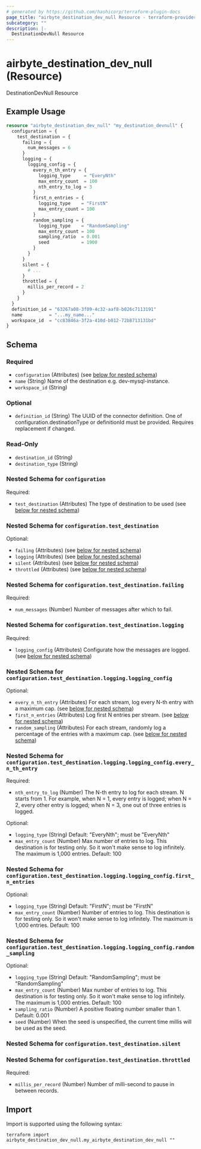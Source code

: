 ```yaml
---
# generated by https://github.com/hashicorp/terraform-plugin-docs
page_title: "airbyte_destination_dev_null Resource - terraform-provider-airbyte"
subcategory: ""
description: |-
  DestinationDevNull Resource
---
```


# airbyte_destination_dev_null (Resource)

DestinationDevNull Resource

## Example Usage

```terraform
resource "airbyte_destination_dev_null" "my_destination_devnull" {
  configuration = {
    test_destination = {
      failing = {
        num_messages = 6
      }
      logging = {
        logging_config = {
          every_n_th_entry = {
            logging_type     = "EveryNth"
            max_entry_count  = 100
            nth_entry_to_log = 3
          }
          first_n_entries = {
            logging_type    = "FirstN"
            max_entry_count = 100
          }
          random_sampling = {
            logging_type    = "RandomSampling"
            max_entry_count = 100
            sampling_ratio  = 0.001
            seed            = 1900
          }
        }
      }
      silent = {
        # ...
      }
      throttled = {
        millis_per_record = 2
      }
    }
  }
  definition_id = "63267a08-3f09-4c32-aaf8-b026c7113191"
  name          = "...my_name..."
  workspace_id  = "cc83846a-3f2a-410d-b012-72b8713131bd"
}
```

<!-- schema generated by tfplugindocs -->
## Schema

### Required

- `configuration` (Attributes) (see [below for nested schema](#nestedatt--configuration))
- `name` (String) Name of the destination e.g. dev-mysql-instance.
- `workspace_id` (String)

### Optional

- `definition_id` (String) The UUID of the connector definition. One of configuration.destinationType or definitionId must be provided. Requires replacement if changed.

### Read-Only

- `destination_id` (String)
- `destination_type` (String)

<a id="nestedatt--configuration"></a>
### Nested Schema for `configuration`

Required:

- `test_destination` (Attributes) The type of destination to be used (see [below for nested schema](#nestedatt--configuration--test_destination))

<a id="nestedatt--configuration--test_destination"></a>
### Nested Schema for `configuration.test_destination`

Optional:

- `failing` (Attributes) (see [below for nested schema](#nestedatt--configuration--test_destination--failing))
- `logging` (Attributes) (see [below for nested schema](#nestedatt--configuration--test_destination--logging))
- `silent` (Attributes) (see [below for nested schema](#nestedatt--configuration--test_destination--silent))
- `throttled` (Attributes) (see [below for nested schema](#nestedatt--configuration--test_destination--throttled))

<a id="nestedatt--configuration--test_destination--failing"></a>
### Nested Schema for `configuration.test_destination.failing`

Required:

- `num_messages` (Number) Number of messages after which to fail.


<a id="nestedatt--configuration--test_destination--logging"></a>
### Nested Schema for `configuration.test_destination.logging`

Required:

- `logging_config` (Attributes) Configurate how the messages are logged. (see [below for nested schema](#nestedatt--configuration--test_destination--logging--logging_config))

<a id="nestedatt--configuration--test_destination--logging--logging_config"></a>
### Nested Schema for `configuration.test_destination.logging.logging_config`

Optional:

- `every_n_th_entry` (Attributes) For each stream, log every N-th entry with a maximum cap. (see [below for nested schema](#nestedatt--configuration--test_destination--logging--logging_config--every_n_th_entry))
- `first_n_entries` (Attributes) Log first N entries per stream. (see [below for nested schema](#nestedatt--configuration--test_destination--logging--logging_config--first_n_entries))
- `random_sampling` (Attributes) For each stream, randomly log a percentage of the entries with a maximum cap. (see [below for nested schema](#nestedatt--configuration--test_destination--logging--logging_config--random_sampling))

<a id="nestedatt--configuration--test_destination--logging--logging_config--every_n_th_entry"></a>
### Nested Schema for `configuration.test_destination.logging.logging_config.every_n_th_entry`

Required:

- `nth_entry_to_log` (Number) The N-th entry to log for each stream. N starts from 1. For example, when N = 1, every entry is logged; when N = 2, every other entry is logged; when N = 3, one out of three entries is logged.

Optional:

- `logging_type` (String) Default: "EveryNth"; must be "EveryNth"
- `max_entry_count` (Number) Max number of entries to log. This destination is for testing only. So it won't make sense to log infinitely. The maximum is 1,000 entries. Default: 100


<a id="nestedatt--configuration--test_destination--logging--logging_config--first_n_entries"></a>
### Nested Schema for `configuration.test_destination.logging.logging_config.first_n_entries`

Optional:

- `logging_type` (String) Default: "FirstN"; must be "FirstN"
- `max_entry_count` (Number) Number of entries to log. This destination is for testing only. So it won't make sense to log infinitely. The maximum is 1,000 entries. Default: 100


<a id="nestedatt--configuration--test_destination--logging--logging_config--random_sampling"></a>
### Nested Schema for `configuration.test_destination.logging.logging_config.random_sampling`

Optional:

- `logging_type` (String) Default: "RandomSampling"; must be "RandomSampling"
- `max_entry_count` (Number) Max number of entries to log. This destination is for testing only. So it won't make sense to log infinitely. The maximum is 1,000 entries. Default: 100
- `sampling_ratio` (Number) A positive floating number smaller than 1. Default: 0.001
- `seed` (Number) When the seed is unspecified, the current time millis will be used as the seed.




<a id="nestedatt--configuration--test_destination--silent"></a>
### Nested Schema for `configuration.test_destination.silent`


<a id="nestedatt--configuration--test_destination--throttled"></a>
### Nested Schema for `configuration.test_destination.throttled`

Required:

- `millis_per_record` (Number) Number of milli-second to pause in between records.

## Import

Import is supported using the following syntax:

```shell
terraform import airbyte_destination_dev_null.my_airbyte_destination_dev_null ""
```

